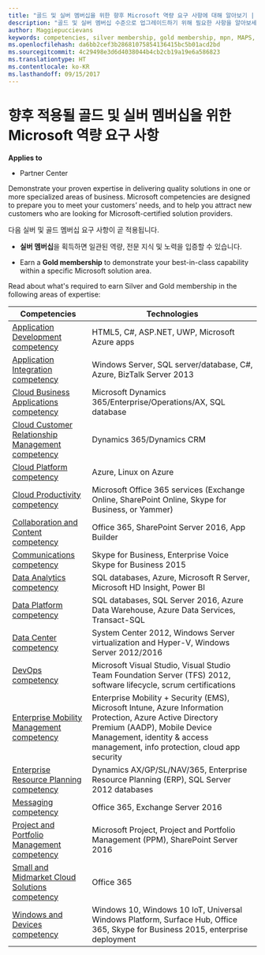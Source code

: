 ```yaml
---
title: "골드 및 실버 멤버십을 위한 향후 Microsoft 역량 요구 사항에 대해 알아보기 | 파트너 센터"
description: "골드 및 실버 멤버십 수준으로 업그레이드하기 위해 필요한 사항을 알아보세요."
author: Maggiepuccievans
keywords: competencies, silver membership, gold membership, mpn, MAPS, proficiency, Microsoft Partner Network, network membership
ms.openlocfilehash: da6bb2cef3b28681075854136415bc5b01acd2bd
ms.sourcegitcommit: 4c29498e3d6d4038044b4cb2cb19a19e6a586823
ms.translationtype: HT
ms.contentlocale: ko-KR
ms.lasthandoff: 09/15/2017
---
```

# <a name="upcoming-microsoft-competency-requirements-for-gold-and-silver-membership"></a>향후 적용될 골드 및 실버 멤버십을 위한 Microsoft 역량 요구 사항

**Applies to**

-  Partner Center

Demonstrate your proven expertise in delivering quality solutions in one or more specialized areas of business. Microsoft competencies are designed to prepare you to meet your customers’ needs, and to help you attract new customers who are looking for Microsoft-certified solution providers.

다음 실버 및 골드 멤버십 요구 사항이 곧 적용됩니다. 

- **실버 멤버십**을 획득하면 일관된 역량, 전문 지식 및 노력을 입증할 수 있습니다.

- Earn a **Gold membership** to demonstrate your best-in-class capability within a specific Microsoft solution area.

Read about what's required to earn Silver and Gold membership in the following areas of expertise:


| Competencies  | Technologies |
|   ------------------   |   -------   |
| [Application Development competency](competency-application-development.md) | HTML5, C#, ASP.NET, UWP, Microsoft Azure apps |
| [Application Integration competency](competency-application-integration.md) | Windows Server, SQL server/database, C#, Azure, BizTalk Server 2013|
| [Cloud Business Applications competency](competency-cloud-business-applications.md)| Microsoft Dynamics 365/Enterprise/Operations/AX, SQL database |
| [Cloud Customer Relationship Management competency](competency-cloud-customer-relationship-management.md)| Dynamics 365/Dynamics CRM |
| [Cloud Platform competency](competency-cloud-platform.md)| Azure, Linux on Azure |
| [Cloud Productivity competency](competency-cloud-productivity.md)| Microsoft Office 365 services (Exchange Online, SharePoint Online, Skype for Business, or Yammer)|
| [Collaboration and Content competency](competency-collaboration-and-content.md)| Office 365, SharePoint Server 2016, App Builder |
| [Communications competency](competency-communications.md)| Skype for Business, Enterprise Voice Skype for Business 2015 |
| [Data Analytics competency](competency-data-analytics.md)| SQL databases, Azure, Microsoft R Server, Microsoft HD Insight, Power BI |
| [Data Platform competency](competency-data-platform.md)| SQL databases, SQL Server 2016, Azure Data Warehouse, Azure Data Services, Transact-SQL |
| [Data Center competency](competency-datacenter.md)| System Center 2012, Windows Server virtualization and Hyper-V, Windows Server 2012/2016 |
| [DevOps competency](competency-devops.md)| Microsoft Visual Studio, Visual Studio Team Foundation Server (TFS) 2012, software lifecycle, scrum certifications |
| [Enterprise Mobility Management competency](competency-enterprise-mobility-management.md)| Enterprise Mobility + Security (EMS), Microsoft Intune, Azure Information Protection, Azure Active Directory Premium (AADP), Mobile Device Management, identity & access management, info protection, cloud app security |
| [Enterprise Resource Planning competency](competency-enterprise-resource-planning.md)| Dynamics AX/GP/SL/NAV/365, Enterprise Resource Planning (ERP), SQL Server 2012 databases  |
| [Messaging competency](competency-messaging.md)| Office 365, Exchange Server 2016 |
| [Project and Portfolio Management competency](competency-project-and-portfolio-management.md)| Microsoft Project, Project and Portfolio Management (PPM), SharePoint Server 2016|
| [Small and Midmarket Cloud Solutions competency](competency-small-and-midmarket-cloud-solutions.md)| Office 365 |
| [Windows and Devices competency](competency-windows-and-devices.md)| Windows 10, Windows 10 IoT, Universal Windows Platform, Surface Hub, Office 365, Skype for Business 2015, enterprise deployment |